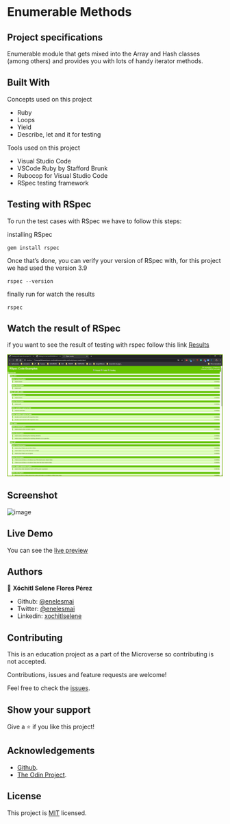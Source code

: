 # Enumerable Methods

## Project specifications

Enumerable module that gets mixed into the Array and Hash classes (among others) and provides you with lots of handy iterator methods.

## Built With

Concepts used on this project

- Ruby
- Loops
- Yield
- Describe, let and it for testing

Tools used on this project

- Visual Studio Code
- VSCode Ruby by Stafford Brunk
- Rubocop for Visual Studio Code
- RSpec testing framework

## Testing with RSpec 

To run the test cases with RSpec we have to follow this steps:

installing RSpec

    gem install rspec

Once that’s done, you can verify your version of RSpec with, for this project we had used the version 3.9 

    rspec --version

finally run for watch the results

    rspec


## Watch the result of RSpec

if you want to see the result of testing with rspec follow this link [Results](https://raw.githack.com/enelesmai/enumerable-methods/testing-specs/rspec_results.html)

![image](./scren-rspec.png)


## Screenshot

![image](https://user-images.githubusercontent.com/5160907/76927718-644ecd80-68a5-11ea-88df-11a08b1f67a6.png)

## Live Demo

You can see the [live preview](https://repl.it/@enelesmai/enumerable-methods-1)


## Authors

👤 **Xóchitl Selene Flores Pérez**

- Github: [@enelesmai](https://github.com/enelesmai)
- Twitter: [@enelesmai](https://twitter.com/enelesmai)
- Linkedin: [xochitlselene](https://linkedin.com/in/xochitlselene)


## Contributing

This is an education project as a part of the Microverse so contributing is not accepted. 

Contributions, issues and feature requests are welcome!

Feel free to check the [issues](https://github.com/enelesmai/enumerable-methods/issues).

## Show your support

Give a ⭐️ if you like this project!

## Acknowledgements

+ [Github](http://github.com/).
+ [The Odin Project](theodinproject.com/).

## License

This project is [MIT](lic.url) licensed.
